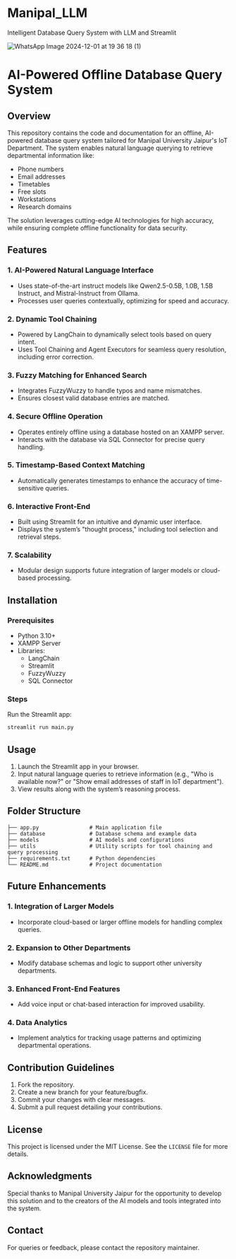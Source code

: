 # Manipal_LLM
 Intelligent Database Query System with LLM and Streamlit

![WhatsApp Image 2024-12-01 at 19 36 18 (1)](https://github.com/user-attachments/assets/79739b6b-d653-4f55-bab5-6e7fc85b67ff)

# AI-Powered Offline Database Query System

## Overview

This repository contains the code and documentation for an offline, AI-powered database query system tailored for Manipal University Jaipur's IoT Department. The system enables natural language querying to retrieve departmental information like:

- Phone numbers
- Email addresses
- Timetables
- Free slots
- Workstations
- Research domains

The solution leverages cutting-edge AI technologies for high accuracy, while ensuring complete offline functionality for data security.

## Features

### 1. **AI-Powered Natural Language Interface**

- Uses state-of-the-art instruct models like Qwen2.5-0.5B, 1.0B, 1.5B Instruct, and Mistral-Instruct from Ollama.
- Processes user queries contextually, optimizing for speed and accuracy.

### 2. **Dynamic Tool Chaining**

- Powered by LangChain to dynamically select tools based on query intent.
- Uses Tool Chaining and Agent Executors for seamless query resolution, including error correction.

### 3. **Fuzzy Matching for Enhanced Search**

- Integrates FuzzyWuzzy to handle typos and name mismatches.
- Ensures closest valid database entries are matched.

### 4. **Secure Offline Operation**

- Operates entirely offline using a database hosted on an XAMPP server.
- Interacts with the database via SQL Connector for precise query handling.

### 5. **Timestamp-Based Context Matching**

- Automatically generates timestamps to enhance the accuracy of time-sensitive queries.

### 6. **Interactive Front-End**

- Built using Streamlit for an intuitive and dynamic user interface.
- Displays the system’s "thought process," including tool selection and retrieval steps.

### 7. **Scalability**

- Modular design supports future integration of larger models or cloud-based processing.

## Installation

### Prerequisites

- Python 3.10+
- XAMPP Server
- Libraries:
  - LangChain
  - Streamlit
  - FuzzyWuzzy
  - SQL Connector

### Steps
 Run the Streamlit app:
   ```bash
   streamlit run main.py
   ```

## Usage

1. Launch the Streamlit app in your browser.
2. Input natural language queries to retrieve information (e.g., "Who is available now?" or "Show email addresses of staff in IoT department").
3. View results along with the system’s reasoning process.

## Folder Structure

```
├── app.py                # Main application file
├── database              # Database schema and example data
├── models                # AI models and configurations
├── utils                 # Utility scripts for tool chaining and query processing
├── requirements.txt      # Python dependencies
└── README.md             # Project documentation
```

## Future Enhancements

### 1. Integration of Larger Models

- Incorporate cloud-based or larger offline models for handling complex queries.

### 2. Expansion to Other Departments

- Modify database schemas and logic to support other university departments.

### 3. Enhanced Front-End Features

- Add voice input or chat-based interaction for improved usability.

### 4. Data Analytics

- Implement analytics for tracking usage patterns and optimizing departmental operations.

## Contribution Guidelines

1. Fork the repository.
2. Create a new branch for your feature/bugfix.
3. Commit your changes with clear messages.
4. Submit a pull request detailing your contributions.

## License

This project is licensed under the MIT License. See the `LICENSE` file for more details.

## Acknowledgments

Special thanks to Manipal University Jaipur for the opportunity to develop this solution and to the creators of the AI models and tools integrated into the system.

## Contact

For queries or feedback, please contact the repository maintainer.

